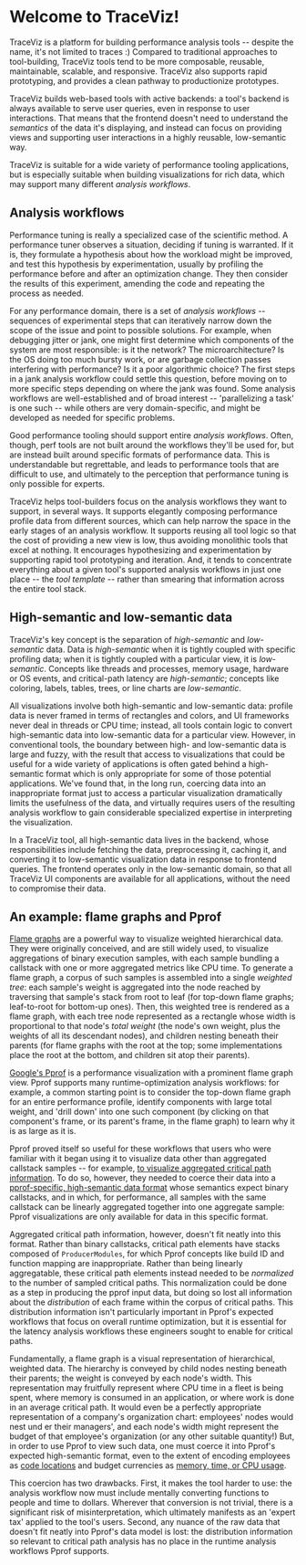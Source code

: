 # Welcome to TraceViz!

TraceViz is a platform for building performance analysis tools -- despite the
name, it's not limited to traces :)  Compared to traditional approaches to
tool-building, TraceViz tools tend to be more composable, reusable,
maintainable, scalable, and responsive.  TraceViz also supports rapid
prototyping, and provides a clean pathway to productionize prototypes.

TraceViz builds web-based tools with active backends: a tool's backend is always
available to serve user queries, even in response to user interactions.  That
means that the frontend doesn't need to understand the *semantics* of the data
it's displaying, and instead can focus on providing views and supporting
user interactions in a highly reusable, low-semantic way.

TraceViz is suitable for a wide variety of performance tooling applications,
but is especially suitable when building visualizations for rich data, which
may support many different *analysis workflows*.

## Analysis workflows

Performance tuning is really a specialized case of the scientific method.  A
performance tuner observes a situation, deciding if tuning is warranted.  If it
is, they formulate a hypothesis about how the workload might be improved, and
test this hypothesis by experimentation, usually by profiling the performance
before and after an optimization change.  They then consider the results of this 
experiment, amending the code and repeating the process as needed.

For any performance domain, there is a set of *analysis workflows* -- sequences
of experimental steps that can iteratively narrow down the scope of the issue
and point to possible solutions.  For example, when debugging jitter or jank,
one might first determine which components of the system are most responsible:
is it the network?  The microarchitecture?  Is the OS doing too much bursty
work, or are garbage collection passes interfering with performance?  Is it a
poor algorithmic choice?  The first steps in a jank analysis workflow could
settle this question, before moving on to more specific steps depending on where
the jank was found.  Some analysis workflows are well-established and of broad
interest -- 'parallelizing a task' is one such -- while others are very
domain-specific, and might be developed as needed for specific problems.

Good performance tooling should support entire *analysis workflows*.  Often,
though, perf tools are not built around the workflows they'll be used for,
but are instead built around specific formats of performance data.  This is
understandable but regrettable, and leads to performance tools that are
difficult to use, and ultimately to the perception that performance tuning is
only possible for experts.

TraceViz helps tool-builders focus on the analysis workflows they want to
support, in several ways.  It supports elegantly composing performance profile
data from different sources, which can help narrow the space in the early stages
of an analysis workflow.  It supports reusing all tool logic so that the cost of
providing a new view is low, thus avoiding monolithic tools that excel at
nothing.  It encourages hypothesizing and experimentation by supporting rapid
tool prototyping and iteration.  And, it tends to concentrate everything about
a given tool's supported analysis workflows in just one place -- the *tool
template* -- rather than smearing that information across the entire tool stack.

## High-semantic and low-semantic data

TraceViz's key concept is the separation of *high-semantic* and *low-semantic*
data.  Data is *high-semantic* when it is tightly coupled with specific
profiling data; when it is tightly coupled with a particular view, it is
*low-semantic*.  Concepts like threads and processes, memory usage, hardware or
OS events, and critical-path latency are *high-semantic*; concepts like
coloring, labels, tables, trees, or line charts are *low-semantic*.

All visualizations involve both high-semantic and low-semantic data: profile
data is never framed in terms of rectangles and colors, and UI frameworks never
deal in threads or CPU time; instead, all tools contain logic to convert 
high-semantic data into low-semantic data for a particular view.  However, in
conventional tools, the boundary between high- and low-semantic data is large
and fuzzy, with the result that access to visualizations that could be useful
for a wide variety of applications is often gated behind a high-semantic format
which is only appropriate for some of those potential applications.  We've found
that, in the long run, coercing data into an inappropriate format just to access
a particular visualization dramatically limits the usefulness of the data, and
virtually requires users of the resulting analysis workflow to gain considerable
specialized expertise in interpreting the visualization.

In a TraceViz tool, all high-semantic data lives in the backend, whose
responsibilities include fetching the data, preprocessing it, caching it, and
converting it to low-semantic visualization data in response to frontend
queries.  The frontend operates only in the low-semantic domain, so that all
TraceViz UI components are available for all applications, without the need to
compromise their data.

## An example: flame graphs and Pprof

[Flame graphs](https://www.brendangregg.com/flamegraphs.html) are a powerful
way to visualize weighted hierarchical data.  They were originally conceived,
and are still widely used, to visualize aggregations of binary execution
samples, with each sample bundling a callstack with one or more aggregated
metrics like CPU time.  To generate a flame graph, a corpus of such samples is
assembled into a single *weighted tree*: each sample's weight is aggregated into
the node reached by traversing that sample's stack from root to leaf (for
top-down flame graphs; leaf-to-root for bottom-up ones).  Then, this weighted
tree is rendered as a flame graph, with each tree node represented as a
rectangle whose width is proportional to that node's *total weight* (the node's
own weight, plus the weights of all its descendant nodes), and children nesting
beneath their parents (for flame graphs with the root at the top; some
implementations place the root at the bottom, and children sit atop their
parents).

[Google's Pprof](https://github.com/google/pprof) is a performance visualization
with a prominent flame graph view.  Pprof supports many runtime-optimization
analysis workflows: for example, a common starting point is to consider the
top-down flame graph for an entire performance profile, identify components with
large total weight, and 'drill down' into one such component (by clicking on
that component's frame, or its parent's frame, in the flame graph) to learn why
it is as large as it is.

Pprof proved itself so useful for these workflows that users who were familiar
with it began using it to visualize data other than aggregated callstack
samples -- for example, [to visualize aggregated critical path information](https://dl.acm.org/doi/10.1145/3526967).  To do so, however, they needed to
coerce their data into a [pprof-specific, high-semantic data format](https://github.com/google/pprof/blob/main/proto/profile.proto)
whose semantics expect binary callstacks, and in which, for performance, all
samples with the same callstack can be linearly aggregated together into one
aggregate sample: Pprof visualizations are only available for data in this
specific format.

Aggregated critical path information, however, doesn't fit neatly into this
format.  Rather than binary callstacks, critical path elements have stacks
composed of `ProducerModules`, for which Pprof concepts like build ID and
function mapping are inappropriate.  Rather than being linearly aggregatable,
these critical path elements instead needed to be *normalized* to the number of
sampled critical paths.  This normalization could be done as a step in producing
the pprof input data, but doing so lost all information about the *distribution*
of each frame within the corpus of critical paths.  This distribution
information isn't particularly important in Pprof's expected workflows that
focus on overall runtime optimization, but it is essential for the latency
analysis workflows these engineers sought to enable for critical paths.

Fundamentally, a flame graph is a visual representation of hierarchical,
weighted data.  The hierarchy is conveyed by child nodes nesting beneath their
parents; the weight is conveyed by each node's width.  This representation may
fruitfully represent where CPU time in a fleet is being spent, where memory is
consumed in an application, or where work is done in an average critical path.
It would even be a perfectly appropriate representation of a company's 
organization chart: employees' nodes would nest und er their managers', and
each node's width might represent the budget of that employee's organization (or
any other suitable quantity!)  But, in order to use Pprof to view such data,
one must coerce it into Pprof's expected high-semantic format, even to the
extent of encoding employees as [code locations](https://github.com/google/pprof/blob/main/proto/profile.proto#L173) and budget currencies as [memory, time, or CPU usage](https://github.com/google/pprof/blob/00490a63f31712a6991b73391dd3decdada278d0/internal/measurement/measurement.go#L261).

This coercion has two drawbacks.  First, it makes the tool harder to use: the
analysis workflow now must include mentally converting functions to people and
time to dollars.  Wherever that conversion is not trivial, there is a significant
risk of misinterpretation, which ultimately manifests as an 'expert tax' applied
to the tool's users.  Second, any nuance of the raw data that doesn't fit neatly
into Pprof's data model is lost: the distribution information so relevant to
critical path analysis has no place in the runtime analysis workflows Pprof
supports.


